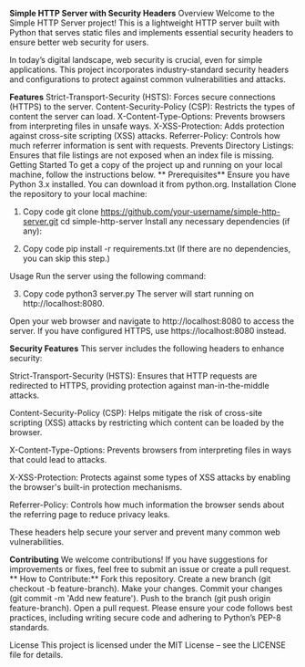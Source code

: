**Simple HTTP Server with Security Headers**
Overview
Welcome to the Simple HTTP Server project! This is a lightweight HTTP server built with Python that serves static files and implements essential security headers to ensure better web security for users.

In today’s digital landscape, web security is crucial, even for simple applications. This project incorporates industry-standard security headers and configurations to protect against common vulnerabilities and attacks.

**Features**
Strict-Transport-Security (HSTS): Forces secure connections (HTTPS) to the server.
Content-Security-Policy (CSP): Restricts the types of content the server can load.
X-Content-Type-Options: Prevents browsers from interpreting files in unsafe ways.
X-XSS-Protection: Adds protection against cross-site scripting (XSS) attacks.
Referrer-Policy: Controls how much referrer information is sent with requests.
Prevents Directory Listings: Ensures that file listings are not exposed when an index file is missing.
Getting Started
To get a copy of the project up and running on your local machine, follow the instructions below.
**
Prerequisites**
Ensure you have Python 3.x installed. You can download it from python.org.
Installation
Clone the repository to your local machine:

1. Copy code
git clone https://github.com/your-username/simple-http-server.git
cd simple-http-server
Install any necessary dependencies (if any):

2. Copy code
pip install -r requirements.txt
(If there are no dependencies, you can skip this step.)

Usage
Run the server using the following command:

3. Copy code
python3 server.py
The server will start running on http://localhost:8080.

Open your web browser and navigate to http://localhost:8080 to access the server. If you have configured HTTPS, use https://localhost:8080 instead.

**Security Features**
This server includes the following headers to enhance security:

Strict-Transport-Security (HSTS): Ensures that HTTP requests are redirected to HTTPS, providing protection against man-in-the-middle attacks.

Content-Security-Policy (CSP): Helps mitigate the risk of cross-site scripting (XSS) attacks by restricting which content can be loaded by the browser.

X-Content-Type-Options: Prevents browsers from interpreting files in ways that could lead to attacks.

X-XSS-Protection: Protects against some types of XSS attacks by enabling the browser's built-in protection mechanisms.

Referrer-Policy: Controls how much information the browser sends about the referring page to reduce privacy leaks.

These headers help secure your server and prevent many common web vulnerabilities.

**Contributing**
We welcome contributions! If you have suggestions for improvements or fixes, feel free to submit an issue or create a pull request.
**
How to Contribute:**
Fork this repository.
Create a new branch (git checkout -b feature-branch).
Make your changes.
Commit your changes (git commit -m 'Add new feature').
Push to the branch (git push origin feature-branch).
Open a pull request.
Please ensure your code follows best practices, including writing secure code and adhering to Python’s PEP-8 standards.

License
This project is licensed under the MIT License – see the LICENSE file for details.
